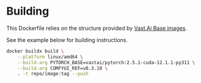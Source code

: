 # Building

This Dockerfile relies on the structure provided by [Vast.Ai Base images](https://github.com/vast-ai/base-image).

See the example below for building instructions.

```bash
docker buildx build \
    --platform linux/amd64 \
    --build-arg PYTORCH_BASE=vastai/pytorch:2.5.1-cuda-12.1.1-py311 \
    --build-arg COMFYUI_REF=v0.3.10 \
    . -t repo/image:tag --push
```
